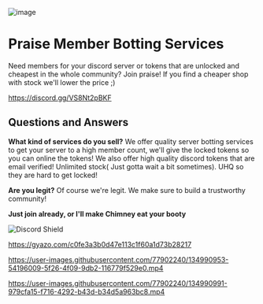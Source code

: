 ![image](https://user-images.githubusercontent.com/77902240/134991212-5fd70c5b-ba5b-4427-aa7d-3452bbebafa6.png)

# Praise Member Botting Services
Need members for your discord server or tokens that are unlocked and cheapest in the whole community? Join praise! If you find a cheaper shop with stock we'll lower the price ;)

https://discord.gg/VS8Nt2pBKF

## Questions and Answers
**What kind of services do you sell?**
We offer quality server botting services to get your server to a high member count, we'll give the locked tokens so you can online the tokens!
We also offer high quality discord tokens that are email verified! Unlimited stock( Just gotta wait a bit sometimes). UHQ so they are hard to get locked!

**Are you legit?**
Of course we're legit. We make sure to build a trustworthy community!

**Just join already, or I'll make Chimney eat your booty**


<img src="https://discordapp.com/api/guilds/888611402267365436/widget.png?style=banner4" alt="Discord Shield"/>

https://gyazo.com/c0fe3a3b0d47e113c1f60a1d73b28217



https://user-images.githubusercontent.com/77902240/134990953-54196009-5f26-4f09-9db2-116779f529e0.mp4



https://user-images.githubusercontent.com/77902240/134990991-979cfa15-f716-4292-b43d-b34d5a963bc8.mp4
